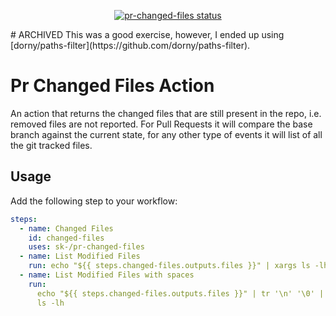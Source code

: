 <p align="center">
  <a href="https://github.com/pr-changed-files/workflows"><img alt="pr-changed-files status" src="https://github.com/sk-/pr-changed-files/workflows/build-test/badge.svg"></a>
</p>
# ARCHIVED
This was a good exercise, however, I ended up using [dorny/paths-filter](https://github.com/dorny/paths-filter).

# Pr Changed Files Action

An action that returns the changed files that are still present in the repo,
i.e. removed files are not reported. For Pull Requests it will compare the base
branch against the current state, for any other type of events it will list of
all the git tracked files.

## Usage

Add the following step to your workflow:

```yml
steps:
  - name: Changed Files
    id: changed-files
    uses: sk-/pr-changed-files
  - name: List Modified Files
    run: echo "${{ steps.changed-files.outputs.files }}" | xargs ls -lh
  - name: List Modified Files with spaces
    run:
      echo "${{ steps.changed-files.outputs.files }}" | tr '\n' '\0' | xargs -0
      ls -lh
```
